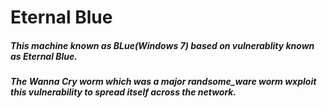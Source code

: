 # Eternal Blue
##### This machine known as BLue(Windows 7) based on vulnerablity known as Eternal Blue.
##### The Wanna Cry worm which was a major randsome_ware worm wxploit this vulnerability to spread itself across the network.
